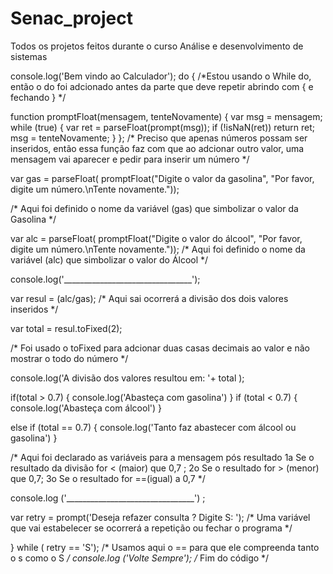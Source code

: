 # Senac_project
Todos os projetos feitos durante o curso Análise e desenvolvimento de sistemas



console.log('Bem vindo ao Calculador');
do
{
/*Estou usando o While do, então o do foi adcionado antes da parte que deve repetir abrindo com { e fechando }   */

 function promptFloat(mensagem, tenteNovamente) {
    var msg = mensagem; 
    while (true) {
        var ret = parseFloat(prompt(msg));
        if (!isNaN(ret)) return ret;
        msg = tenteNovamente;
    }
};
/* Preciso que apenas números possam ser inseridos, então essa função faz com que ao adcionar outro valor, uma mensagem vai aparecer e pedir para inserir um número   */

var gas = parseFloat( promptFloat("Digite o valor da gasolina", "Por favor, digite um número.\nTente novamente."));

/* Aqui foi definido o nome da variável (gas) que simbolizar o valor da Gasolina */


var alc = parseFloat( promptFloat("Digite o valor do álcool", "Por favor, digite um número.\nTente novamente."));
/* Aqui foi definido o nome da variável (alc) que simbolizar o valor do Álcool */

console.log('________________________________');

var resul = (alc/gas);
/* Aqui sai ocorrerá a divisão dos dois valores inseridos */

var total = resul.toFixed(2);

/* Foi usado o toFixed para adcionar duas casas decimais ao valor e não mostrar o todo do número  */

console.log('A divisão dos valores resultou em: '+ total );


if(total > 0.7) {
  console.log('Abasteça com gasolina')
}
if (total < 0.7) {
  console.log('Abasteça com álcool')
}

 else if  (total == 0.7) {
  console.log('Tanto faz abastecer com álcool ou gasolina')
 }
 
/* Aqui foi declarado as variáveis para a mensagem pós resultado
1a Se o resultado da divisão for < (maior)
que 0,7 ;
2o Se o resultado for > (menor) que 0,7;
3o Se o resultado for ==(igual) a 0,7
*/

console.log ('________________________________')
;


var retry = prompt('Deseja refazer consulta ? Digite S: ');
/* Uma variável que vai estabelecer se ocorrerá a repetição ou fechar o programa */

}
while ( retry == 'S');
/* Usamos aqui o == para que ele compreenda tanto o s como o S */
console.log ('Volte Sempre');
/* Fim do código */









